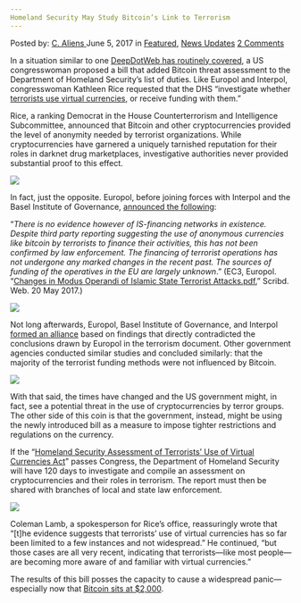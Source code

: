 ```yaml
---
Homeland Security May Study Bitcoin’s Link to Terrorism
---
```

<article class="post-listing post-20404 post type-post status-publish format-standard has-post-thumbnail hentry  tag-homeland tag-link tag-security tag-study tag-terrorism">
    <div class="post-inner">
        <span>Posted by: <a href="https://www.deepdotweb.com/author/caliens/" title="">C. Aliens </a></span>
    <span>June 5, 2017</span>
    <span>in <a href="https://www.deepdotweb.com/category/deepdot-news/" rel="category tag">Featured</a>, <a href="https://www.deepdotweb.com/category/news-updates/" rel="category tag">News Updates</a></span>
    <span><a href="https://www.deepdotweb.com/2017/06/05/homeland-security-may-study-bitcoins-link-terrorism/#comments">2 Comments</a></span>
    </p>
    <div class="clear"></div>
    <div class="entry">
    <p>In a situation similar to one <a href="https://www.deepdotweb.com/2017/04/19/europol-links-darknet-markets-terrorism/">DeepDotWeb has routinely covered</a>, a US congresswoman proposed a bill that added Bitcoin threat assessment to the Department of Homeland Security’s list of duties. Like Europol and Interpol, congresswoman Kathleen Rice requested that the DHS “investigate whether <a href="https://motherboard.vice.com/en_us/article/new-bill-asks-homeland-security-to-investigate-whether-terrorists-use-bitcoin">terrorists use virtual currencies</a>, or receive funding with them.”</p>
    <p>Rice, a ranking Democrat in the House Counterterrorism and Intelligence Subcommittee, announced that Bitcoin and other cryptocurrencies provided the level of anonymity needed by terrorist organizations. While cryptocurrencies have garnered a uniquely tarnished reputation for their roles in darknet drug marketplaces, investigative authorities never provided substantial proof to this effect.</p>
    <p><img class="wp-image-20415 aligncenter" src="/imgs/2017/06/word-image-13.jpeg" srcset="/imgs/2017/06/word-image-13.jpeg 800w, /imgs/2017/06/word-image-13-300x225.jpeg 300w" sizes="(max-width: 800px) 100vw, 800px" /></p>
    <p>In fact, just the opposite. Europol, before joining forces with Interpol and the Basel Institute of Governance, <a href="https://www.deepdotweb.com/2016/02/01/europol-terrorists-are-not-using-bitcoin/">announced the following</a>:</p>
    <p>“<em>There is no evidence however of IS-financing networks in existence. Despite third party reporting suggesting the use of anonymous currencies like bitcoin by terrorists to finance their activities, this has not been confirmed by law enforcement. The financing of terrorist operations has not undergone any marked changes in the recent past. The sources of funding of the operatives in the EU are largely unknown</em>.” (EC3, Europol. &#8220;<a href="https://www.scribd.com/document/344473980/Changes-in-modus-operandi-of-Islamic-State-terrorist-attacks-pdf">Changes in Modus Operandi of Islamic State Terrorist Attacks.pdf.</a>&#8221; Scribd. Web. 20 May 2017.)</p>
    <p><img class="wp-image-20416 aligncenter" src="/imgs/2017/06/word-image-14.jpeg" srcset="/imgs/2017/06/word-image-14.jpeg 800w, /imgs/2017/06/word-image-14-300x145.jpeg 300w" sizes="(max-width: 800px) 100vw, 800px" /></p>
    <p>Not long afterwards, Europol, Basel Institute of Governance, and Interpol <a href="https://www.deepdotweb.com/2016/09/22/europol-interpol-join-forces-fight-bitcoin-money-laundering/">formed an alliance</a> based on findings that directly contradicted the conclusions drawn by Europol in the terrorism document. Other government agencies conducted similar studies and concluded similarly: that the majority of the terrorist funding methods were not influenced by Bitcoin.</p>
    <p><img class="wp-image-20417 aligncenter" src="/imgs/2017/06/word-image-15.jpeg" srcset="/imgs/2017/06/word-image-15.jpeg 800w, /imgs/2017/06/word-image-15-300x182.jpeg 300w" sizes="(max-width: 800px) 100vw, 800px" /></p>
    <p>With that said, the times have changed and the US government might, in fact, see a potential threat in the use of cryptocurrencies by terror groups. The other side of this coin is that the government, instead, might be using the newly introduced bill as a measure to impose tighter restrictions and regulations on the currency.</p>
    <p>If the “<a href="https://www.scribd.com/document/348950404/Hr-Rice-Virtual-Currency-Bill-Text">Homeland Security Assessment of Terrorists&#8217; Use of Virtual Currencies Act</a>” passes Congress, the Department of Homeland Security will have 120 days to investigate and compile an assessment on cryptocurrencies and their roles in terrorism. The report must then be shared with branches of local and state law enforcement.</p>
    <p><img class="wp-image-20418 aligncenter" src="/imgs/2017/06/word-image-16.jpeg" srcset="/imgs/2017/06/word-image-16.jpeg 900w, /imgs/2017/06/word-image-16-300x95.jpeg 300w" sizes="(max-width: 900px) 100vw, 900px" /></p>
    <p>Coleman Lamb, a spokesperson for Rice&#8217;s office, reassuringly wrote that &#8220;[t]he evidence suggests that terrorists&#8217; use of virtual currencies has so far been limited to a few instances and not widespread.&#8221; He continued, “but those cases are all very recent, indicating that terrorists—like most people—are becoming more aware of and familiar with virtual currencies.&#8221;</p>
    <p>The results of this bill posses the capacity to cause a widespread panic—especially now that <a href="https://www.deepdotweb.com/tag/bitcoin/">Bitcoin sits at $2,000</a>.</p>
    </div>
    <span style="display:none"><a href="https://www.deepdotweb.com/tag/homeland/" rel="tag">homeland</a> <a href="https://www.deepdotweb.com/tag/link/" rel="tag">link</a> <a href="https://www.deepdotweb.com/tag/security/" rel="tag">security</a> <a href="https://www.deepdotweb.com/tag/study/" rel="tag">study</a> <a href="https://www.deepdotweb.com/tag/terrorism/" rel="tag">terrorism</a></span> <span style="display:none" class="updated">2017-06-05</span>
    <div style="display:none" class="vcard author" itemprop="author" itemscope itemtype="http://schema.org/Person"><strong class="fn" itemprop="name"><a href="https://www.deepdotweb.com/author/caliens/" title="Posts by C. Aliens" rel="author">C. Aliens</a></strong></div>
    </div>
</article>

